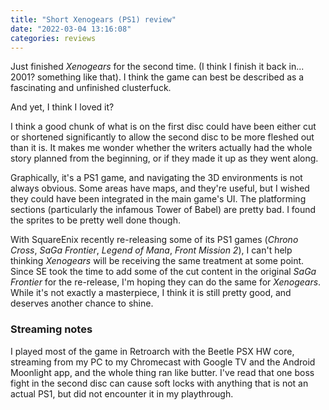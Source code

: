 ```yaml
---
title: "Short Xenogears (PS1) review"
date: "2022-03-04 13:16:08"
categories: reviews
---
```

Just finished *Xenogears* for the second time. (I think I finish it back in... 2001? something like that). I think the game can best be described as a fascinating and unfinished clusterfuck.

And yet, I think I loved it?

I think a good chunk of what is on the first disc could have been either cut or shortened significantly to allow the second disc to be more fleshed out than it is. It makes me wonder whether the writers actually had the whole story planned from the beginning, or if they made it up as they went along.

Graphically, it's a PS1 game, and navigating the 3D environments is not always obvious. Some areas have maps, and they're useful, but I wished they could have been integrated in the main game's UI. The platforming sections (particularly the infamous Tower of Babel) are pretty bad. I found the sprites to be pretty well done though.

With SquareEnix recently re-releasing some of its PS1 games (*Chrono Cross*, *SaGa Frontier*, *Legend of Mana*, *Front Mission 2*), I can't help thinking *Xenogears* will be receiving the same treatment at some point. Since SE took the time to add some of the cut content in the original *SaGa Frontier* for the re-release, I'm hoping they can do the same for *Xenogears*. While it's not exactly a masterpiece, I think it is still pretty good, and deserves another chance to shine.

### Streaming notes

I played most of the game in Retroarch with the Beetle PSX HW core, streaming from my PC to my Chromecast with Google TV and the Android Moonlight app, and the whole thing ran like butter. I've read that one boss fight in the second disc can cause soft locks with anything that is not an actual PS1, but did not encounter it in my playthrough.